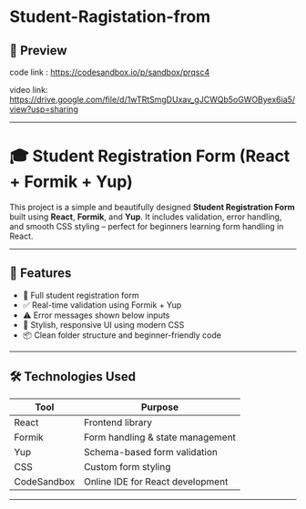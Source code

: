 # Student-Ragistation-from

## 📸 Preview

code link : https://codesandbox.io/p/sandbox/prqsc4

video link:  https://drive.google.com/file/d/1wTRtSmgDUxav_gJCWQb5oGWOByex6ia5/view?usp=sharing

---

# 🎓 Student Registration Form (React + Formik + Yup)

This project is a simple and beautifully designed **Student Registration Form** built using **React**, **Formik**, and **Yup**. It includes validation, error handling, and smooth CSS styling – perfect for beginners learning form handling in React.

---



## 🚀 Features

- 📄 Full student registration form
- ✅ Real-time validation using Formik + Yup
- ⚠️ Error messages shown below inputs
- 🎨 Stylish, responsive UI using modern CSS
- 📦 Clean folder structure and beginner-friendly code

---

## 🛠️ Technologies Used

| Tool          | Purpose                                |
|---------------|----------------------------------------|
| React         | Frontend library                       |
| Formik        | Form handling & state management       |
| Yup           | Schema-based form validation           |
| CSS           | Custom form styling                    |
| CodeSandbox   | Online IDE for React development       |

---





 
